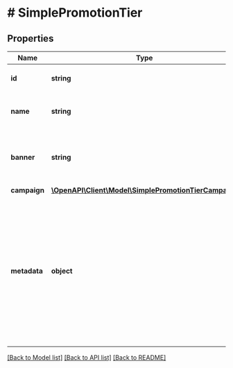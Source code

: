 # # SimplePromotionTier

## Properties

Name | Type | Description | Notes
------------ | ------------- | ------------- | -------------
**id** | **string** | Unique promotion tier ID. | [optional]
**name** | **string** | Name of the promotion tier. | [optional]
**banner** | **string** | Text to be displayed to your customers on your website. | [optional]
**campaign** | [**\OpenAPI\Client\Model\SimplePromotionTierCampaign**](SimplePromotionTierCampaign.md) |  | [optional]
**metadata** | **object** | A set of custom key/value pairs that you can attach to a promotion tier. The metadata object stores all custom attributes assigned to the promotion tier. | [optional]

[[Back to Model list]](../../README.md#models) [[Back to API list]](../../README.md#endpoints) [[Back to README]](../../README.md)
